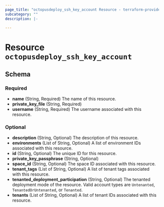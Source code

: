 ```yaml
---
page_title: "octopusdeploy_ssh_key_account Resource - terraform-provider-octopusdeploy"
subcategory: ""
description: |-
  
---
```


# Resource `octopusdeploy_ssh_key_account`





## Schema

### Required

- **name** (String, Required) The name of this resource.
- **private_key_file** (String, Required)
- **username** (String, Required) The username associated with this resource.

### Optional

- **description** (String, Optional) The description of this resource.
- **environments** (List of String, Optional) A list of environment IDs associated with this resource.
- **id** (String, Optional) The unique ID for this resource.
- **private_key_passphrase** (String, Optional)
- **space_id** (String, Optional) The space ID associated with this resource.
- **tenant_tags** (List of String, Optional) A list of tenant tags associated with this resource.
- **tenanted_deployment_participation** (String, Optional) The tenanted deployment mode of the resource. Valid account types are `Untenanted`, `TenantedOrUntenanted`, or `Tenanted`.
- **tenants** (List of String, Optional) A list of tenant IDs associated with this resource.


